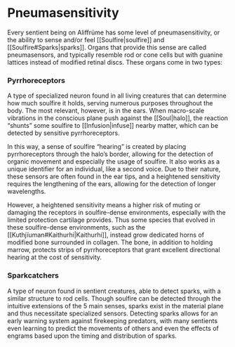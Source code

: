 # Pneumasensitivity

Every sentient being on Aliffrüme has some level of pneumasensitivity, or the ability to sense and/or feel [[Soulfire|soulfire]] and [[Soulfire#Sparks|sparks]]. Organs that provide this sense are called pneumasensors, and typically resemble rod or cone cells but with guanine lattices instead of modified retinal discs. These organs come in two types:
### Pyrrhoreceptors

A type of specialized neuron found in all living creatures that can determine how much soulfire it holds, serving numerous purposes throughout the body. The most relevant, however, is in the ears. When macro-scale vibrations in the conscious plane push against the [[Soul|halo]], the reaction “shunts” some soulfire to [[Infusion|infuse]] nearby matter, which can be detected by sensitive pyrrhoreceptors. 

In this way, a sense of soulfire “hearing” is created by placing pyrrhoreceptors through the halo’s border, allowing for the detection of organic movement and especially the usage of soulfire. It also works as a unique identifier for an individual, like a second voice. Due to their nature, these sensors are often found in the ear tips, and a heightened sensitivity requires the lengthening of the ears, allowing for the detection of longer wavelengths.

However, a heightened sensitivity means a higher risk of muting or damaging the receptors in soulfire-dense environments, especially with the limited protection cartilage provides. Thus some species that evolved in these soulfire-dense environments, such as the [[Kuthjïuman#Kaithurhi|Kaithurhi]], instead grow dedicated horns of modified bone surrounded in collagen. The bone, in addition to holding marrow, protects strips of pyrrhoreceptors that grant excellent directional hearing at the cost of sensitivity.

### Sparkcatchers

A type of neuron found in sentient creatures, able to detect sparks, with a similar structure to rod cells. Though soulfire can be detected through the intuitive extensions of the 5 main senses, sparks exist in the material plane and thus necessitate specialized sensors. Detecting sparks allows for an early warning system against firekeeping predators, with many sentients even learning to predict the movements of others and even the effects of engrams based upon the timing and distribution of sparks.
